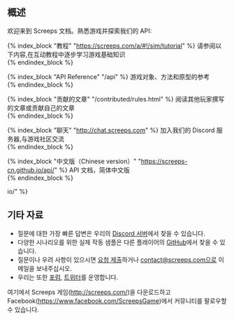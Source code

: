 概述
---
欢迎来到 Screeps 文档。熟悉游戏并探索我们的 API:

{% index_block "教程" "https://screeps.com/a/#!/sim/tutorial" %}
请参阅以下内容,在互动教程中逐步学习游戏基础知识  
{% endindex_block %} 

{% index_block "API Reference" "/api" %}
游戏对象、方法和原型的参考  
{% endindex_block %} 

{% index_block "贡献的文章" "/contributed/rules.html" %}
阅读其他玩家撰写的文章或贡献自己的文章  
{% endindex_block %}  

{% index_block "聊天" "http://chat.screeps.com" %}
加入我们的 Discord 服务器,与游戏社区交流  
{% endindex_block %}

{% index_block "中文版（Chinese version）" "https://screeps-cn.github.io/api/" %}
API 文档，简体中文版  
{% endindex_block %}

io/" %}

## 기타 자료

* 질문에 대한 가장 빠른 답변은 우리의 [Discord 서버](http://chat.screeps.com)에서 찾을 수 있습니다.
* 다양한 시나리오를 위한 실제 작동 샘플은 다른 플레이어의 [GitHub](https://github.com/search?o=desc&p=1&q=screeps&s=updated&type=Repositories)에서 찾을 수 있습니다.
* 질문이나 우려 사항이 있으시면 [요청 제출](http://support.screeps.com/hc/en-us/requests/new)하거나 contact@screeps.com으로 이메일을 보내주십시오.
* 우리는 또한 [포럼](http://support.screeps.com/hc/communities/public/topics), [트위터](https://twitter.com/Screeps)를 운영합니다.

여기에서 Screeps 게임(http://screeps.com/)을 다운로드하고 Facebook(https://www.facebook.com/ScreepsGame)에서 커뮤니티를 팔로우할 수 있습니다.